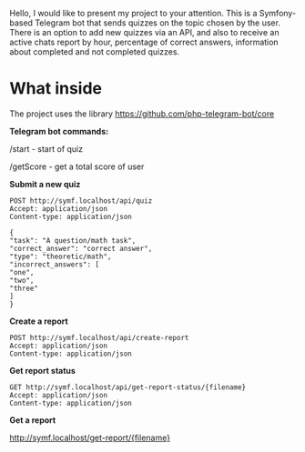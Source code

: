 
Hello, I would like to present my project to your attention. This is a Symfony-based Telegram bot that sends quizzes on the topic chosen by the user.
There is an option to add new quizzes via an API, and also to receive an active chats report by hour, percentage of correct answers, information about completed and not completed quizzes.

# What inside

The project uses the library https://github.com/php-telegram-bot/core

**Telegram bot commands:**

/start - start of quiz

/getScore - get a total score of user

**Submit a new quiz**

```
POST http://symf.localhost/api/quiz
Accept: application/json
Content-type: application/json

{
"task": "A question/math task",
"correct_answer": "correct answer",
"type": "theoretic/math",
"incorrect_answers": [
"one",
"two",
"three"
]
}
```

**Create a report**

```
POST http://symf.localhost/api/create-report
Accept: application/json
Content-type: application/json
```

**Get report status**

```
GET http://symf.localhost/api/get-report-status/{filename}
Accept: application/json
Content-type: application/json
```

**Get a report**

http://symf.localhost/get-report/{filename}